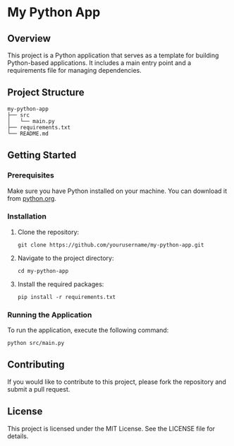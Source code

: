 # My Python App

## Overview
This project is a Python application that serves as a template for building Python-based applications. It includes a main entry point and a requirements file for managing dependencies.

## Project Structure
```
my-python-app
├── src
│   └── main.py
├── requirements.txt
└── README.md
```

## Getting Started

### Prerequisites
Make sure you have Python installed on your machine. You can download it from [python.org](https://www.python.org/downloads/).

### Installation
1. Clone the repository:
   ```
   git clone https://github.com/yourusername/my-python-app.git
   ```
2. Navigate to the project directory:
   ```
   cd my-python-app
   ```
3. Install the required packages:
   ```
   pip install -r requirements.txt
   ```

### Running the Application
To run the application, execute the following command:
```
python src/main.py
```

## Contributing
If you would like to contribute to this project, please fork the repository and submit a pull request.

## License
This project is licensed under the MIT License. See the LICENSE file for details.